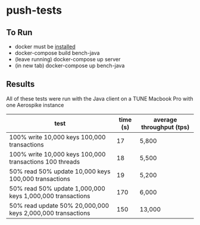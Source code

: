 # push-tests
## To Run




+ docker must be [installed](https://docs.docker.com/engine/installation/mac/)
+ docker-compose build bench-java
+ (leave running) docker-compose up server
+ (in new tab)    docker-compose up bench-java


## Results

All of these tests were run with the Java client on a TUNE Macbook Pro with one Aerospike instance

| test | time (s) | average throughput (tps) |
|------|----------|--------------------------|
| 100% write 10,000 keys 100,000 transactions | 17 | 5,800 |
| 100% write 10,000 keys 100,000 transactions 100 threads | 18 | 5,500 |
| 50% read 50% update 10,000 keys 100,000 transactions | 19 | 5,200 |
| 50% read 50% update 1,000,000 keys 1,000,000 transactions | 170 | 6,000 |
| 50% read update 50% 20,000,000 keys 2,000,000 transactions | 150 | 13,000 |
